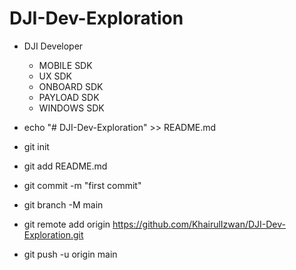 # DJI-Dev-Exploration

- DJI Developer
	- MOBILE SDK
	- UX SDK
	- ONBOARD SDK
	- PAYLOAD SDK
	- WINDOWS SDK

- echo "# DJI-Dev-Exploration" >> README.md
- git init
- git add README.md
- git commit -m "first commit"
- git branch -M main
- git remote add origin https://github.com/KhairulIzwan/DJI-Dev-Exploration.git
- git push -u origin main
